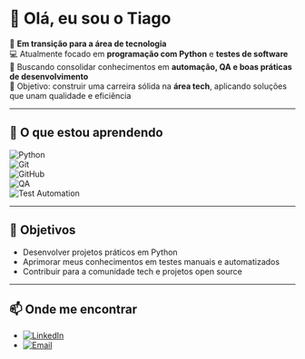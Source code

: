 # 👋 Olá, eu sou o Tiago  

🎯 **Em transição para a área de tecnologia**  
💻 Atualmente focado em **programação com Python** e **testes de software**  
🔎 Buscando consolidar conhecimentos em **automação, QA e boas práticas de desenvolvimento**  
🚀 Objetivo: construir uma carreira sólida na **área tech**, aplicando soluções que unam qualidade e eficiência  

---

## 🚀 O que estou aprendendo  

![Python](https://img.shields.io/badge/Python-3776AB?style=for-the-badge&logo=python&logoColor=white)  
![Git](https://img.shields.io/badge/Git-F05032?style=for-the-badge&logo=git&logoColor=white)  
![GitHub](https://img.shields.io/badge/GitHub-181717?style=for-the-badge&logo=github&logoColor=white)  
![QA](https://img.shields.io/badge/Quality%20Assurance-4CAF50?style=for-the-badge&logo=checkmarx&logoColor=white)  
![Test Automation](https://img.shields.io/badge/Test%20Automation-FF6F00?style=for-the-badge&logo=selenium&logoColor=white)  

---

## 📌 Objetivos  
- Desenvolver projetos práticos em Python  
- Aprimorar meus conhecimentos em testes manuais e automatizados  
- Contribuir para a comunidade tech e projetos open source  

---

## 📫 Onde me encontrar  
- [![LinkedIn](https://img.shields.io/badge/LinkedIn-0A66C2?style=for-the-badge&logo=linkedin&logoColor=white)](https://www.linkedin.com/in/tiago-martins-2a01742b7?utm_source=share&utm_campaign=share_via&utm_content=profile&utm_medium=android_app)  
- [![Email](https://img.shields.io/badge/Email-D14836?style=for-the-badge&logo=gmail&logoColor=white)](mailto:Tiago.devops.Martins@outlook.com)  


<!--
**tiago-martins-tester/tiago-martins-tester** is a ✨ _special_ ✨ repository because its `README.md` (this file) appears on your GitHub profile.

Here are some ideas to get you started:

- 🔭 I’m currently working on ...
- 🌱 I’m currently learning ...
- 👯 I’m looking to collaborate on ...
- 🤔 I’m looking for help with ...
- 💬 Ask me about ...
- 📫 How to reach me: ...
- 😄 Pronouns: ...
- ⚡ Fun fact: ...
-->
